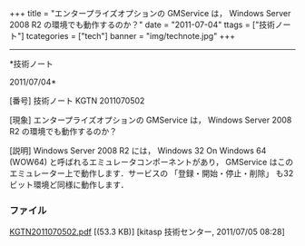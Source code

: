 ﻿+++
title = "エンタープライズオプションの GMService は， Windows Server 2008 R2 の環境でも動作するのか？"
date = "2011-07-04"
ttags = ["技術ノート"]
tcategories = ["tech"]
banner = "img/technote.jpg"
+++

-----------------------------------------------------------------------------------------------------------------------------

*技術ノート

2011/07/04*


[番号]
技術ノート KGTN 2011070502

[現象]
エンタープライズオプションの GMService は， Windows Server 2008 R2
の環境でも動作するのか？

[説明]
Windows Server 2008 R2 には， Windows 32 On Windows 64 (WOW64)
と呼ばれるエミュレータコンポーネントがあり， GMService
はこのエミュレーター上で動作します．サービスの
「登録・開始・停止・削除」 も32ビット環境ど同様に動作します．


### ファイル

 
 


[KGTN2011070502.pdf](http://techreport.kitasp.net/attachments/download/579/KGTN2011070502.pdf)
 [(53.3 KB)] [kitasp 技術センター, 2011/07/05
08:28]


 


 

